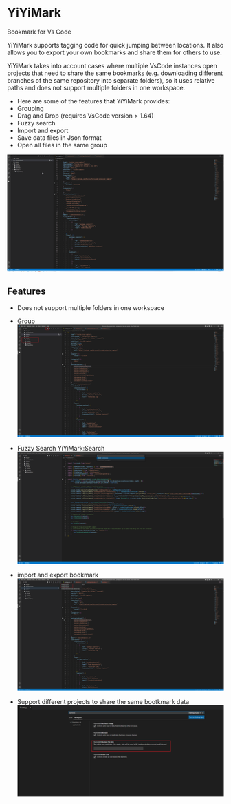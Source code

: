# YiYiMark
Bookmark for Vs Code

YiYiMark supports tagging code for quick jumping between locations. It also allows you to export your own bookmarks and share them for others to use.

YiYiMark takes into account cases where multiple VsCode instances open projects that need to share the same bookmarks (e.g. downloading different branches of the same repository into separate folders), so it uses relative paths and does not support multiple folders in one workspace.

* Here are some of the features that YiYiMark provides:
* Grouping
* Drag and Drop (requires VsCode version > 1.64)
* Fuzzy search
* Import and export
* Save data files in Json format
* Open all files in the same group

![YiYiMark](https://github.com/ccalfje/YiYiMark/blob/master/readme_media/feature.gif)

## Features

* Does not support multiple folders in one workspace

* Group 
![group](https://github.com/ccalfje/YiYiMark/blob/master/readme_media/group.png)

* Fuzzy Search
YiYiMark:Search
![search](https://github.com/ccalfje/YiYiMark/blob/master/readme_media/search.png)

* import and export bookmark
![import](https://github.com/ccalfje/YiYiMark/blob/master/readme_media/importexport.png)

* Support different projects to share the same bootkmark data 
![mutiprojectonedata](https://github.com/ccalfje/YiYiMark/blob/master/readme_media/mutiprojectonedata.png)